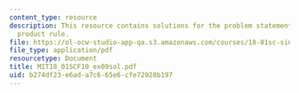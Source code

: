 ```yaml
---
content_type: resource
description: This resource contains solutions for the problem statements related to
  product rule.
file: https://ol-ocw-studio-app-qa.s3.amazonaws.com/courses/18-01sc-single-variable-calculus-fall-2010/b274df23e6ada7c665e6cfe72928b197_MIT18_01SCF10_ex09sol.pdf
file_type: application/pdf
resourcetype: Document
title: MIT18_01SCF10_ex09sol.pdf
uid: b274df23-e6ad-a7c6-65e6-cfe72928b197
---
```

